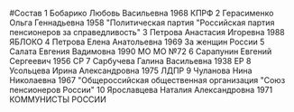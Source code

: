 #Состав
1 Бобарико Любовь Васильевна 1968 КПРФ
2 Герасименко Ольга Геннадьевна 1958 \"Политическая партия \"Российская партия пенсионеров за справедливость\"
3 Петрова Анастасия Игоревна 1988 ЯБЛОКО
4 Петрова Елена Анатольевна 1969 За женщин России
5 Салата Евгения Вадимовна 1990 МО МО №72
6 Сарапунин Евгений Сергеевич 1956 СР
7 Сарбучева Галина Васильевна 1938 ЕР
8 Усольцева Ирина Александровна 1975 ЛДПР
9 Чуланова Нина Николаевна 1967 \"Общероссийская общественная организация \"Союз пенсионеров России\"
10 Ярославцева Наталия Александровна 1971 КОММУНИСТЫ РОССИИ

